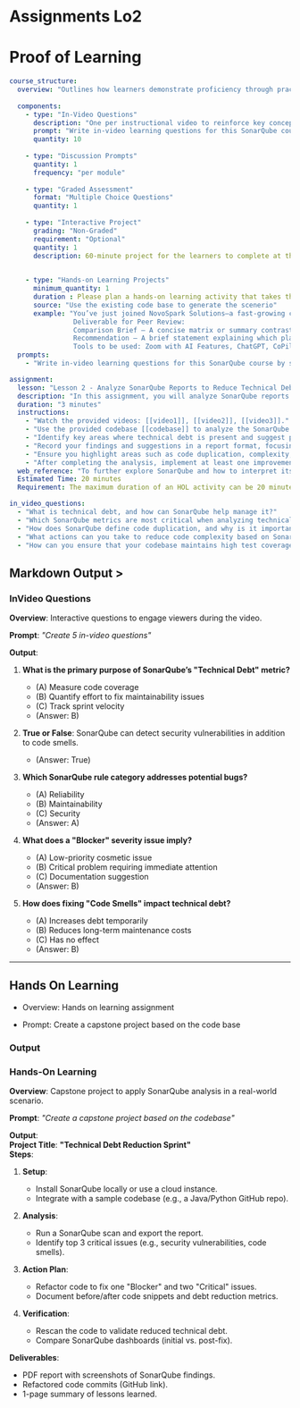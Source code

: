 # Assignments Lo2
# Proof of Learning 

```yaml
course_structure:
  overview: "Outlines how learners demonstrate proficiency through practical tasks, assessments, and collaborative evaluations uses in video learning questions"
  
  components:
    - type: "In-Video Questions"
      description: "One per instructional video to reinforce key concepts"
      prompt: "Write in-video learning questions for this SonarQube course by scanning the codebase. Include one in-video learning question per lesson to reinforce key concepts."
      quantity: 10
      
    - type: "Discussion Prompts"
      quantity: 1
      frequency: "per module"
      
    - type: "Graded Assessment"
      format: "Multiple Choice Questions"
      quantity: 1
      
    - type: "Interactive Project"
      grading: "Non-Graded"
      requirement: "Optional"
      quantity: 1
      description: 60-minute project for the learners to complete at the end of the course. The format "Hands-on Learning Projects

      
    - type: "Hands-on Learning Projects"
      minimum_quantity: 1
      duration : Please plan a hands-on learning activity that takes the learners at least 15-20 minutes to complete
      source: "Use the existing code base to generate the scenerio"
      example: "You’ve just joined NovoSpark Solutions—a fast-growing company determined to streamline hybrid work for teams spread across time zones. You’re tasked with comparing two AI-powered collaboration platforms that promise to boost workflow automation, strengthen communication, and safeguard sensitive data. In this                    exercise, you’ll explore each platform’s usability, security features, and potential ethical or compliance issues. By the end, you’ll recommend the best fit for NovoSpark’s commitment to responsible and inclusive AI use. 
                Deliverable for Peer Review: 
                Comparison Brief – A concise matrix or summary contrasting the platforms on usability, security, and ethical/compliance considerations. 
                Recommendation – A brief statement explaining which platform you’d choose and why, highlighting the balance between innovation, responsibility, and team needs. 
                Tools to be used: Zoom with AI Features, ChatGPT, CoPilot "
  prompts:
    - "Write in-video learning questions for this SonarQube course by scanning the codebase. Include one in-video learning question per lesson to reinforce key concepts."
```

```yaml
assignment:
  lesson: "Lesson 2 - Analyze SonarQube Reports to Reduce Technical Debt"
  description: "In this assignment, you will analyze SonarQube reports to identify and address technical debt in the codebase. The goal is to understand the key metrics provided by SonarQube and how they can be used to improve the overall quality and maintainability of the code."
  duration: "3 minutes"
  instructions:
    - "Watch the provided videos: [[video1]], [[video2]], [[video3]]."
    - "Use the provided codebase [[codebase]] to analyze the SonarQube report."
    - "Identify key areas where technical debt is present and suggest practical improvements."
    - "Record your findings and suggestions in a report format, focusing on the most critical issues."
    - "Ensure you highlight areas such as code duplication, complexity, and test coverage gaps."
    - "After completing the analysis, implement at least one improvement in the codebase."
  web_reference: "To further explore SonarQube and how to interpret its reports, read the official documentation: https://docs.sonarqube.org/latest/"
  Estimated Time: 20 minutes
  Requirement: The maximum duration of an HOL activity can be 20 minutes. It is supposed to be a short hands-on activity that the learners can perform to practice the skills they have learned in the previous video.

in_video_questions:
  - "What is technical debt, and how can SonarQube help manage it?"
  - "Which SonarQube metrics are most critical when analyzing technical debt?"
  - "How does SonarQube define code duplication, and why is it important to address it?"
  - "What actions can you take to reduce code complexity based on SonarQube reports?"
  - "How can you ensure that your codebase maintains high test coverage according to SonarQube?"

```


## Markdown Output >

### **InVideo Questions**  
**Overview**: Interactive questions to engage viewers during the video.  

**Prompt**: *"Create 5 in-video questions"*  

**Output**:  
1. **What is the primary purpose of SonarQube’s "Technical Debt" metric?**  
   - (A) Measure code coverage  
   - (B) Quantify effort to fix maintainability issues  
   - (C) Track sprint velocity  
   - (Answer: B)  

2. **True or False**: SonarQube can detect security vulnerabilities in addition to code smells.  
   - (Answer: True)  

3. **Which SonarQube rule category addresses potential bugs?**  
   - (A) Reliability  
   - (B) Maintainability  
   - (C) Security  
   - (Answer: A)  

4. **What does a "Blocker" severity issue imply?**  
   - (A) Low-priority cosmetic issue  
   - (B) Critical problem requiring immediate attention  
   - (C) Documentation suggestion  
   - (Answer: B)  

5. **How does fixing "Code Smells" impact technical debt?**  
   - (A) Increases debt temporarily  
   - (B) Reduces long-term maintenance costs  
   - (C) Has no effect  
   - (Answer: B)  

---


## Hands On Learning

- Overview: Hands on learning assignment 

- Prompt: Create a capstone project based on the code base

### Output 

### **Hands-On Learning**  
**Overview**: Capstone project to apply SonarQube analysis in a real-world scenario.  

**Prompt**: *"Create a capstone project based on the codebase"*  

**Output**:  
**Project Title**: **"Technical Debt Reduction Sprint"**  
**Steps**:  
1. **Setup**:  
   - Install SonarQube locally or use a cloud instance.  
   - Integrate with a sample codebase (e.g., a Java/Python GitHub repo).  

2. **Analysis**:  
   - Run a SonarQube scan and export the report.  
   - Identify top 3 critical issues (e.g., security vulnerabilities, code smells).  

3. **Action Plan**:  
   - Refactor code to fix one "Blocker" and two "Critical" issues.  
   - Document before/after code snippets and debt reduction metrics.  

4. **Verification**:  
   - Rescan the code to validate reduced technical debt.  
   - Compare SonarQube dashboards (initial vs. post-fix).  

**Deliverables**:  
   - PDF report with screenshots of SonarQube findings.  
   - Refactored code commits (GitHub link).  
   - 1-page summary of lessons learned.  